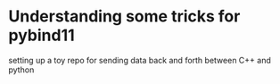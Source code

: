 # Understanding some tricks for pybind11

setting up a toy repo for sending  data back and forth between C++ and python